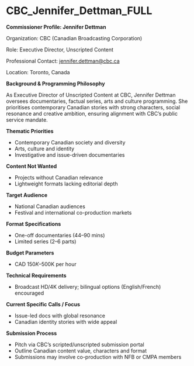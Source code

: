 # CBC_Jennifer_Dettman_FULL

**Commissioner Profile: Jennifer Dettman**

Organization: CBC (Canadian Broadcasting Corporation)

Role: Executive Director, Unscripted Content

Professional Contact: jennifer.dettman@cbc.ca

Location: Toronto, Canada

**Background & Programming Philosophy**

As Executive Director of Unscripted Content at CBC, Jennifer Dettman oversees documentaries, factual series, arts and culture programming. She prioritises contemporary Canadian stories with strong characters, social resonance and creative ambition, ensuring alignment with CBC’s public service mandate.

**Thematic Priorities**

- Contemporary Canadian society and diversity
- Arts, culture and identity
- Investigative and issue-driven documentaries

**Content Not Wanted**

- Projects without Canadian relevance
- Lightweight formats lacking editorial depth

**Target Audience**

- National Canadian audiences
- Festival and international co-production markets

**Format Specifications**

- One-off documentaries (44–90 mins)
- Limited series (2–6 parts)

**Budget Parameters**

- CAD $150K–$500K per hour

**Technical Requirements**

- Broadcast HD/4K delivery; bilingual options (English/French) encouraged

**Current Specific Calls / Focus**

- Issue-led docs with global resonance
- Canadian identity stories with wide appeal

**Submission Process**

- Pitch via CBC’s scripted/unscripted submission portal
- Outline Canadian content value, characters and format
- Submissions may involve co-production with NFB or CMPA members